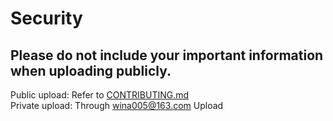 # Security
Please do not include your important information when uploading publicly.  
---
Public upload: Refer to [CONTRIBUTING.md](https://github.com/wina005/webpark/blob/main/CONTRIBUTING.md)  
Private upload: Through wina005@163.com Upload  
